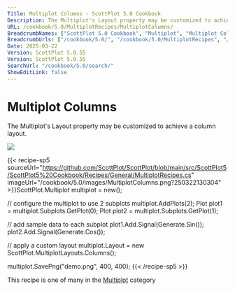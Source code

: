 ```yaml
---
Title: Multiplot Columns - ScottPlot 5.0 Cookbook
Description: The Multiplot's Layout property may be customized to achieve a column layout.
URL: /cookbook/5.0/MultiplotRecipes/MultiplotColumns/
BreadcrumbNames: ["ScottPlot 5.0 Cookbook", "Multiplot", "Multiplot Columns"]
BreadcrumbUrls: ["/cookbook/5.0/", "/cookbook/5.0/MultiplotRecipes", "/cookbook/5.0/MultiplotRecipes/MultiplotColumns"]
Date: 2025-03-22
Version: ScottPlot 5.0.55
Version: ScottPlot 5.0.55
SearchUrl: "/cookbook/5.0/search/"
ShowEditLink: false
---
```



<div class='d-flex align-items-center mt-5'>
<h1 class='me-2 text-dark my-0 border-0'>Multiplot Columns</h1>
</div>

The Multiplot's Layout property may be customized to achieve a column layout.

[![](/cookbook/5.0/images/MultiplotColumns.png?250322130304)](/cookbook/5.0/images/MultiplotColumns.png?250322130304)

{{< recipe-sp5 sourceUrl="https://github.com/ScottPlot/ScottPlot/blob/main/src/ScottPlot5/ScottPlot5%20Cookbook/Recipes/General/MultiplotRecipes.cs" imageUrl="/cookbook/5.0/images/MultiplotColumns.png?250322130304" >}}ScottPlot.Multiplot multiplot = new();

// configure the multiplot to use 2 subplots
multiplot.AddPlots(2);
Plot plot1 = multiplot.Subplots.GetPlot(0);
Plot plot2 = multiplot.Subplots.GetPlot(1);

// add sample data to each subplot
plot1.Add.Signal(Generate.Sin());
plot2.Add.Signal(Generate.Cos());

// apply a custom layout
multiplot.Layout = new ScottPlot.MultiplotLayouts.Columns();

multiplot.SavePng("demo.png", 400, 400);
{{< /recipe-sp5 >}}

<div class='my-5 text-center'>This recipe is one of many in the <a href='/cookbook/5.0/MultiplotRecipes'>Multiplot</a> category</div>


